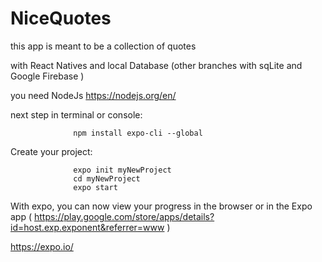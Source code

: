 # NiceQuotes

this app is meant to be a collection of quotes

with React Natives and local Database (other branches with sqLite and Google Firebase ) 

you need NodeJs <url>https://nodejs.org/en/</url>

next step in terminal or console: 

                  npm install expo-cli --global
                  
Create your project:

                  expo init myNewProject
                  cd myNewProject
                  expo start
                  
 With expo, you can now view your progress in the browser or in the Expo app ( https://play.google.com/store/apps/details?id=host.exp.exponent&referrer=www )
 
 https://expo.io/
